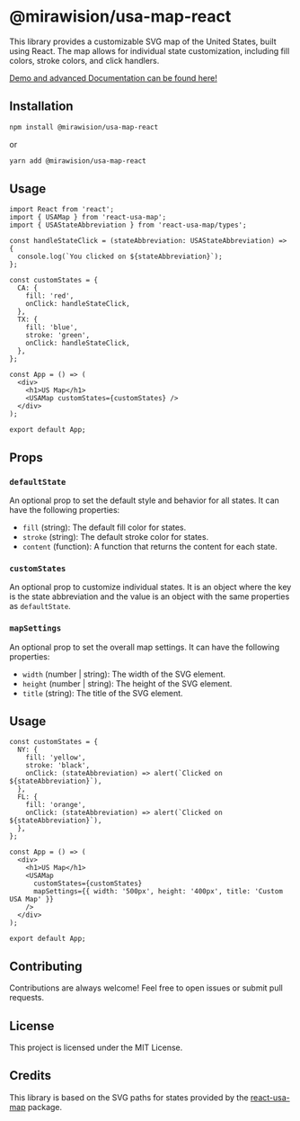 # @mirawision/usa-map-react

This library provides a customizable SVG map of the United States, built using React. The map allows for individual state customization, including fill colors, stroke colors, and click handlers.

[Demo and advanced Documentation can be found here!](https://mirawision.github.io/usa-map-react)

## Installation

```bash
npm install @mirawision/usa-map-react
```

or 

```bash
yarn add @mirawision/usa-map-react
```

## Usage

```tsx
import React from 'react';
import { USAMap } from 'react-usa-map';
import { USAStateAbbreviation } from 'react-usa-map/types';

const handleStateClick = (stateAbbreviation: USAStateAbbreviation) => {
  console.log(`You clicked on ${stateAbbreviation}`);
};

const customStates = {
  CA: {
    fill: 'red',
    onClick: handleStateClick,
  },
  TX: {
    fill: 'blue',
    stroke: 'green',
    onClick: handleStateClick,
  },
};

const App = () => (
  <div>
    <h1>US Map</h1>
    <USAMap customStates={customStates} />
  </div>
);

export default App;
```

## Props

### `defaultState`
An optional prop to set the default style and behavior for all states. It can have the following properties:
- `fill` (string): The default fill color for states.
- `stroke` (string): The default stroke color for states.
- `content` (function): A function that returns the content for each state.

### `customStates`
An optional prop to customize individual states. It is an object where the key is the state abbreviation and the value is an object with the same properties as `defaultState`.

### `mapSettings`
An optional prop to set the overall map settings. It can have the following properties:
- `width` (number | string): The width of the SVG element.
- `height` (number | string): The height of the SVG element.
- `title` (string): The title of the SVG element.

## Usage

```tsx
const customStates = {
  NY: {
    fill: 'yellow',
    stroke: 'black',
    onClick: (stateAbbreviation) => alert(`Clicked on ${stateAbbreviation}`),
  },
  FL: {
    fill: 'orange',
    onClick: (stateAbbreviation) => alert(`Clicked on ${stateAbbreviation}`),
  },
};

const App = () => (
  <div>
    <h1>US Map</h1>
    <USAMap
      customStates={customStates}
      mapSettings={{ width: '500px', height: '400px', title: 'Custom USA Map' }}
    />
  </div>
);

export default App;
```

## Contributing

Contributions are always welcome! Feel free to open issues or submit pull requests.

## License

This project is licensed under the MIT License.

## Credits

This library is based on the SVG paths for states provided by the [react-usa-map](https://www.npmjs.com/package/react-usa-map) package.
